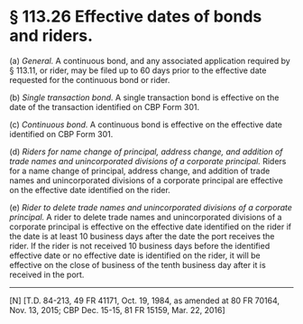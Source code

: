 # § 113.26   Effective dates of bonds and riders.

(a) *General.* A continuous bond, and any associated application required by § 113.11, or rider, may be filed up to 60 days prior to the effective date requested for the continuous bond or rider.


(b) *Single transaction bond.* A single transaction bond is effective on the date of the transaction identified on CBP Form 301.


(c) *Continuous bond.* A continuous bond is effective on the effective date identified on CBP Form 301.


(d) *Riders for name change of principal, address change, and addition of trade names and unincorporated divisions of a corporate principal.* Riders for a name change of principal, address change, and addition of trade names and unincorporated divisions of a corporate principal are effective on the effective date identified on the rider.


(e) *Rider to delete trade names and unincorporated divisions of a corporate principal.* A rider to delete trade names and unincorporated divisions of a corporate principal is effective on the effective date identified on the rider if the date is at least 10 business days after the date the port receives the rider. If the rider is not received 10 business days before the identified effective date or no effective date is identified on the rider, it will be effective on the close of business of the tenth business day after it is received in the port.



---

[N] [T.D. 84-213, 49 FR 41171, Oct. 19, 1984, as amended at 80 FR 70164, Nov. 13, 2015; CBP Dec. 15-15, 81 FR 15159, Mar. 22, 2016]




